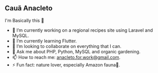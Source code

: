 ## Cauã Anacleto

I'm Basically this 🦜

- 🥗 I’m currently working on a regional recipes site using Laravel and MySQL.
- 🌱 I’m currently learning Flutter.
- 👯 I’m looking to collaborate on everything that I can.
- 💬 Ask me about PHP, Python, MySQL and organic gardening.
- 📫 How to reach me: anacleto.for.work@gmail.com.
- ⚡ Fun fact: nature lover, especially Amazon fauna🦜.
